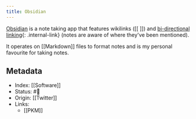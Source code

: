 ```yaml
---
title: Obsidian
---
```


[Obsidian](https://obsidian.md) is a note taking app that features wikilinks (\[\[ \]\]) and [bi-directional linking](/bi-directional-links){: .internal-link} (notes are aware of where they've been mentioned).

It operates on [[Markdown]] files to format notes and is my personal favourite for taking notes.

## Metadata
- Index: [[Software]]
- Status: #🌿 
- Origin: [[Twitter]]
- Links:
	- [[PKM]]